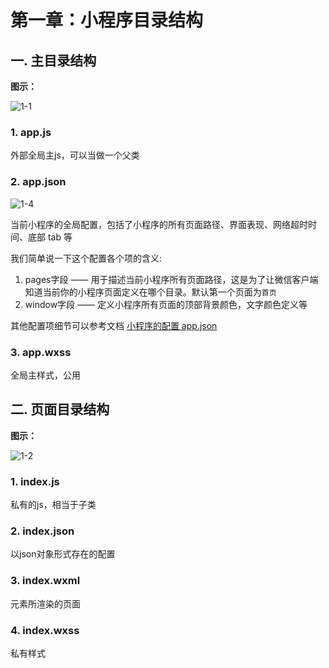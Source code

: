 # 第一章：小程序目录结构

## 一. 主目录结构
**图示：**

![1-1](https://s2.ax1x.com/2020/01/15/lX1PTP.png)

### 1. app.js
外部全局主js，可以当做一个父类
### 2. app.json
![1-4](https://s2.ax1x.com/2020/01/15/lXNGUs.png)

当前小程序的全局配置，包括了小程序的所有页面路径、界面表现、网络超时时间、底部 tab 等

我们简单说一下这个配置各个项的含义:

1. pages字段 —— 用于描述当前小程序所有页面路径，这是为了让微信客户端知道当前你的小程序页面定义在哪个目录。默认第一个页面为`首页`
2. window字段 —— 定义小程序所有页面的顶部背景颜色，文字颜色定义等

其他配置项细节可以参考文档 [小程序的配置 app.json](https://developers.weixin.qq.com/miniprogram/dev/framework/config.html)

<!--**页面结构展示：**

![1-3](https://s2.ax1x.com/2020/01/15/lX3jrd.md.png)-->


### 3. app.wxss
全局主样式，公用

## 二. 页面目录结构

**图示：**

![1-2](https://s2.ax1x.com/2020/01/15/lX1mOs.png)


### 1. index.js
私有的js，相当于子类

### 2. index.json
以json对象形式存在的配置

### 3. index.wxml
元素所渲染的页面

### 4. index.wxss
私有样式









<ad/>
<comment/>